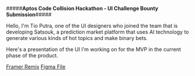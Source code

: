 #####**Aptos Code Collision Hackathon - UI Challenge Bounty Submission**#####

Hello, I'm Tio Putra, one of the UI designers who joined the team that is developing Satsouk, a prediction market platform that uses AI technology to generate various kinds of hot topics and make binary bets.

Here's a presentation of the UI I'm working on for the MVP in the current phase of the product.

[Framer Remix](https://framer.com/projects/new?duplicate=CkyPdfY6uO7bZGN6b4NO)
[Figma File](https://www.figma.com/design/53vxiRWS1Cb4R4gf8XvrsD/Satsouk-V2?node-id=2206-15745&t=k8fdo7Om5RK4BIV9-1)
